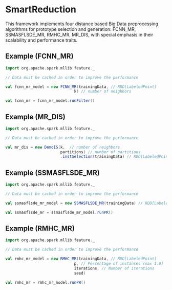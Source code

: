 # SmartReduction

This framework implements four distance based Big Data preprocessing algorithms for prototype selection and generation: FCNN_MR, SSMASFLSDE_MR, RMHC_MR, MR_DIS, with special emphasis in their scalability and performance traits.

## Example (FCNN_MR)


```scala
import org.apache.spark.mllib.feature._

// Data must be cached in order to improve the performance

val fcnn_mr_model = new FCNN_MR(trainingData, // RDD[LabeledPoint]
                              k) // number of neighbors

val fcnn_mr = fcnn_mr_model.runFilter()
```
## Example (MR_DIS)


```scala
import org.apache.spark.mllib.feature._

// Data must be cached in order to improve the performance

val mr_dis = new DemoIS(k,  // number of neighbors
                        partitions) // number of partitions
                        .instSelection(trainingData) // RDD[LabeledPoint]

```

## Example (SSMASFLSDE_MR)


```scala
import org.apache.spark.mllib.feature._

// Data must be cached in order to improve the performance

val ssmasflsde_mr_model = new SSMASFLSDE_MR(trainingData) // RDD[LabeledPoint]

val ssmasflsde_mr = ssmasflsde_mr_model.runPR()
```

## Example (RMHC_MR)


```scala
import org.apache.spark.mllib.feature._

// Data must be cached in order to improve the performance

val rmhc_mr_model = new RMHC_MR(trainingData, // RDD[LabeledPoint]
                              p, // Percentage of instances (max 1.0)
                              iterations, // Number of iterations
                              seed)

val rmhc_mr = rmhc_mr_model.runPR()
```
